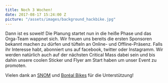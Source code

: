 ```yaml
---
title: Noch 3 Wochen!
date: 2017-08-17 15:24:00 Z
picture: "/assets/images/background_hackbike.jpg"
---
```


Dann ist es soweit! Die Planung startet nun in die heiße Phase und das Orga-Team wappnet sich. Wir freuen uns bereits die ersten Sponsoren bekannt machen zu dürfen und tüfteln an Online- und Offline-Präsenz.
Falls ihr Interesse habt, abonniert uns auf facebook, twitter oder Instagramm. Wir werden natürlich auch auf der nächsten Critical Mass dabei sein und bis dahin unsere coolen Sticker und Flyer am Start haben um unser Event zu promoten.

Vielen dank an [SNOM](https://www.snom.com/) und [Boréal Bikes](https://borealbikes.com/) für die Unterstützung!

